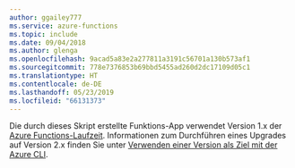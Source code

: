 ```yaml
---
author: ggailey777
ms.service: azure-functions
ms.topic: include
ms.date: 09/04/2018
ms.author: glenga
ms.openlocfilehash: 9acad5a83e2a277811a3191c56701a130b573af1
ms.sourcegitcommit: 778e7376853b69bbd5455ad260d2dc17109d05c1
ms.translationtype: HT
ms.contentlocale: de-DE
ms.lasthandoff: 05/23/2019
ms.locfileid: "66131373"
---
```

Die durch dieses Skript erstellte Funktions-App verwendet Version 1.x der [Azure Functions-Laufzeit](../articles/azure-functions/functions-versions.md). Informationen zum Durchführen eines Upgrades auf Version 2.x finden Sie unter [Verwenden einer Version als Ziel mit der Azure CLI](../articles/azure-functions/set-runtime-version.md#view-and-update-the-runtime-version-using-azure-cli).